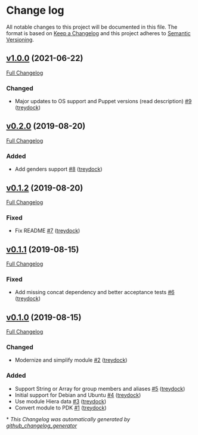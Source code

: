 # Change log

All notable changes to this project will be documented in this file. The format is based on [Keep a Changelog](http://keepachangelog.com/en/1.0.0/) and this project adheres to [Semantic Versioning](http://semver.org).

## [v1.0.0](https://github.com/treydock/puppet-module-pdsh/tree/v1.0.0) (2021-06-22)

[Full Changelog](https://github.com/treydock/puppet-module-pdsh/compare/v0.2.0...v1.0.0)

### Changed

- Major updates to OS support and Puppet versions \(read description\) [\#9](https://github.com/treydock/puppet-module-pdsh/pull/9) ([treydock](https://github.com/treydock))

## [v0.2.0](https://github.com/treydock/puppet-module-pdsh/tree/v0.2.0) (2019-08-20)

[Full Changelog](https://github.com/treydock/puppet-module-pdsh/compare/v0.1.2...v0.2.0)

### Added

- Add genders support [\#8](https://github.com/treydock/puppet-module-pdsh/pull/8) ([treydock](https://github.com/treydock))

## [v0.1.2](https://github.com/treydock/puppet-module-pdsh/tree/v0.1.2) (2019-08-20)

[Full Changelog](https://github.com/treydock/puppet-module-pdsh/compare/v0.1.1...v0.1.2)

### Fixed

- Fix README [\#7](https://github.com/treydock/puppet-module-pdsh/pull/7) ([treydock](https://github.com/treydock))

## [v0.1.1](https://github.com/treydock/puppet-module-pdsh/tree/v0.1.1) (2019-08-15)

[Full Changelog](https://github.com/treydock/puppet-module-pdsh/compare/v0.1.0...v0.1.1)

### Fixed

- Add missing concat dependency and better acceptance tests [\#6](https://github.com/treydock/puppet-module-pdsh/pull/6) ([treydock](https://github.com/treydock))

## [v0.1.0](https://github.com/treydock/puppet-module-pdsh/tree/v0.1.0) (2019-08-15)

[Full Changelog](https://github.com/treydock/puppet-module-pdsh/compare/ccf108341113b7bb07fca7570cc9f2aff1e3c7a3...v0.1.0)

### Changed

- Modernize and simplify module [\#2](https://github.com/treydock/puppet-module-pdsh/pull/2) ([treydock](https://github.com/treydock))

### Added

- Support String or Array for group members and aliases [\#5](https://github.com/treydock/puppet-module-pdsh/pull/5) ([treydock](https://github.com/treydock))
- Initial support for Debian and Ubuntu [\#4](https://github.com/treydock/puppet-module-pdsh/pull/4) ([treydock](https://github.com/treydock))
- Use module Hiera data [\#3](https://github.com/treydock/puppet-module-pdsh/pull/3) ([treydock](https://github.com/treydock))
- Convert module to PDK [\#1](https://github.com/treydock/puppet-module-pdsh/pull/1) ([treydock](https://github.com/treydock))



\* *This Changelog was automatically generated by [github_changelog_generator](https://github.com/github-changelog-generator/github-changelog-generator)*
